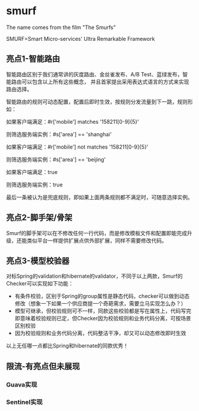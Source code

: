 # smurf
The name comes from the film "The Smurfs"

SMURF=Smart Micro-services' Ultra Remarkable Framework

## 亮点1-智能路由
智能路由区别于我们通常讲的灰度路由、金丝雀发布、A/B Test、蓝绿发布，智能路由可以包含以上所有这些概念，
并且首家提出采用表达式语言的方式来实现路由选择。

智能路由的规则可动态配置，配置后即时生效，按规则分发流量到下一跳，规则形如：

如果客户端满足：#r['mobile'] matches '158211[0-9]{5}' 

则筛选服务端实例：#s['area'] == 'shanghai'


如果客户端满足：#r['mobile'] not matches '158211[0-9]{5}' 

则筛选服务端实例：#s['area'] == 'beijing'


如果客户端满足：true 

则筛选服务端实例：true

最后一条被认为是兜底规则，即如果上面两条规则都不满足时，可随意选择实例。


## 亮点2-脚手架/骨架
Smurf的脚手架可以在不修改任何一行代码，而是修改模板文件和配置即能完成升级，还能类似平台一样提供扩展点供外部扩展，同样不需要修改代码。

## 亮点3-模型校验器
对标Spring的validation和hibernate的validator，不同于以上两款，Smurf的Checker可以实现如下功能：
- 有条件校验，区别于Spring的group属性是静态代码，checker可以做到动态修改（想象一下如果一个供应商提一个奇葩需求，需要立马实现怎么办？）
- 模型可继承，但校验规则可不一样，同款这些校验都是写在属性上，代码写完即意味着校验规则已定，但Checker因为校验规则和业务代码分离，可按场景区别校验
- 因为校验规则和业务代码分离，代码整洁干净，却又可以动态修改即时生效

以上无任哪一点都比Spring和hibernate的同款优秀！

## 限流-有亮点但未展现

### Guava实现

### Sentinel实现

